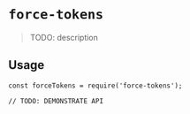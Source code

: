 # `force-tokens`

> TODO: description

## Usage

```
const forceTokens = require('force-tokens');

// TODO: DEMONSTRATE API
```
